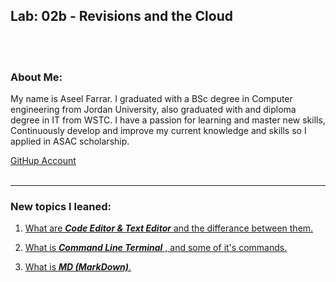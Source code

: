 ## Lab: 02b - Revisions and the Cloud
<br><br>

### About Me:
My name is Aseel Farrar. I graduated with a BSc degree in Computer engineering from Jordan University, also graduated with and diploma degree in IT from WSTC. I have a passion for learning and master new skills, Continuously develop and improve my current knowledge and skills so I applied in ASAC scholarship.

[GitHup Account](https://github.com/aseel-farrar)
<br><br>

***

### **New topics I leaned**:
1. [What are ***Code Editor & Text Editor*** and the differance between them.](code-editor-and-text-editor.md)

2. [What is ***Command Line Terminal*** , and some of it's commands.](Command-Line-Terminal.md)

3. [What is ***MD (MarkDown)***.](MarkDown.md)
